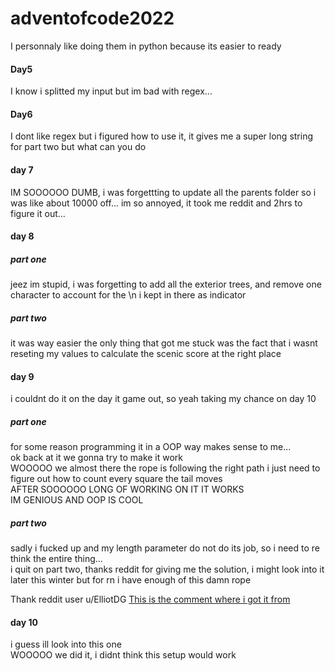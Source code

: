# adventofcode2022

I personnaly like doing them in python because its easier to ready

#### Day5

I know i splitted my input but im bad with regex...

#### Day6

I dont like regex but i figured how to use it, it gives me a super long string for part two but what can you do

#### day 7

IM SOOOOOO DUMB, i was forgettting to update all the parents folder so i was like about 10000 off... im so annoyed, it took me reddit and 2hrs to figure it out...

#### day 8

##### part one

jeez im stupid, i was forgetting to add all the exterior trees, and remove one character to account for the \n i kept in there as indicator

##### part two

it was way easier the only thing that got me stuck was the fact that i wasnt reseting my values to calculate the scenic score at the right place

#### day 9

i couldnt do it on the day it game out, so yeah taking my chance on day 10

##### part one

for some reason programming it in a OOP way makes sense to me...  
ok back at it we gonna try to make it work  
WOOOOO we almost there the rope is following the right path i just need to figure out how to count every square the tail moves  
AFTER SOOOOOO LONG OF WORKING ON IT IT WORKS  
IM GENIOUS AND OOP IS COOL

##### part two

sadly i fucked up and my length parameter do not do its job, so i need to re think the entire thing...  
i quit on part two, thanks reddit for giving me the solution, i might look into it later this winter but for rn i have enough of this damn rope

Thank reddit user u/ElliotDG
[This is the comment where i got it from](https://www.reddit.com/r/adventofcode/comments/zgnice/comment/izq9wcn/?utm_source=share&utm_medium=web2x&context=3)

#### day 10

i guess ill look into this one  
WOOOOO we did it, i didnt think this setup would work
